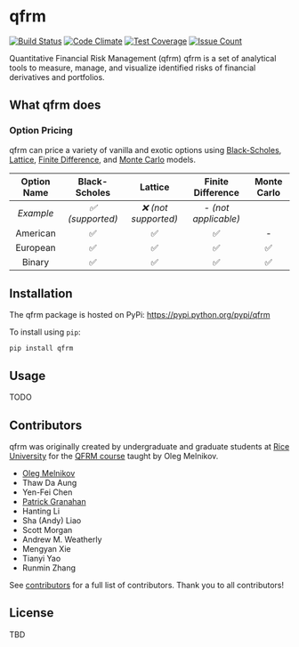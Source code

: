 # qfrm

[![Build Status](https://travis-ci.org/pjgranahan/qfrm_py.svg?branch=master)](https://travis-ci.org/pjgranahan/qfrm_py)
[![Code Climate](https://codeclimate.com/github/pjgranahan/qfrm_py/badges/gpa.svg)](https://codeclimate.com/github/pjgranahan/qfrm_py)
[![Test Coverage](https://codeclimate.com/github/pjgranahan/qfrm_py/badges/coverage.svg)](https://codeclimate.com/github/pjgranahan/qfrm_py/coverage)
[![Issue Count](https://codeclimate.com/github/pjgranahan/qfrm_py/badges/issue_count.svg)](https://codeclimate.com/github/pjgranahan/qfrm_py)

Quantitative Financial Risk Management (qfrm) qfrm is a set of analytical tools to measure, manage, and visualize identified risks of financial derivatives and portfolios.

## What qfrm does

### Option Pricing

qfrm can price a variety of vanilla and exotic options using [Black-Scholes], [Lattice], [Finite Difference], and [Monte Carlo] models.

| Option Name | Black-Scholes | Lattice | Finite Difference | Monte Carlo |
|:-----------:|:-------------:|:-------:|:-----------------:|:-----------:|
| *Example* | *:white_check_mark: (supported)* | *:x: (not supported)* | *- (not applicable)* |
| American | :white_check_mark: | :white_check_mark: | :white_check_mark: | - |
| European     | :white_check_mark: | :white_check_mark: | :white_check_mark: | :white_check_mark: |
| Binary | :white_check_mark: | :white_check_mark: | :white_check_mark: | :white_check_mark: |

[Black-Scholes]: https://en.wikipedia.org/wiki/Black%E2%80%93Scholes_model
[Lattice]: https://en.wikipedia.org/wiki/Lattice_model_(finance)
[Finite Difference]: https://en.wikipedia.org/wiki/Finite_difference_methods_for_option_pricing
[Monte Carlo]: https://en.wikipedia.org/wiki/Monte_Carlo_methods_for_option_pricing

## Installation

The qfrm package is hosted on PyPi: https://pypi.python.org/pypi/qfrm

To install using `pip`:
```
pip install qfrm
```

## Usage

TODO

## Contributors

qfrm was originally created by undergraduate and graduate students at [Rice University] for the [QFRM course] taught by Oleg Melnikov.

- [Oleg Melnikov](https://github.com/omelnikov)
- Thaw Da Aung
- Yen-Fei Chen
- [Patrick Granahan](https://github.com/pjgranahan)
- Hanting Li
- Sha (Andy) Liao
- Scott Morgan
- Andrew M. Weatherly
- Mengyan Xie
- Tianyi Yao
- Runmin Zhang

See [contributors] for a full list of contributors. Thank you to all contributors!

[Rice University]: http://www.rice.edu/
[QFRM course]: http://oleg.rice.edu/stat-449-649-fall-2015/
[contributors]: https://github.com/thoughtbot/capybara-webkit/graphs/contributors

## License

TBD
